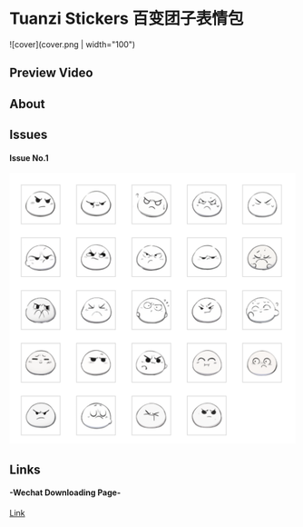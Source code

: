 # Tuanzi Stickers 百变团子表情包

![cover](cover.png | width="100")

## Preview Video

## About

## Issues

  #### Issue No.1 
  ![issue1](issue1.png)

## Links 

  #### -Wechat Downloading Page-
  [Link]([https://w.url.cn/s/AuZOB4a#wechat_redirect](https://sticker.weixin.qq.com/cgi-bin/mmemoticon-bin/emoticonview?oper=single&t=shop/detail&productid=aL2PCfwK/89qO7sF6/+I+UDhfwEjhec2ZNvdnLLJRd/Nr57n3KJ3w9f+wQeAWhK+sux02b+sjjgPxPL2l7hcvzNxpR5QLxW9eBwm6wnkI4SQ=))
